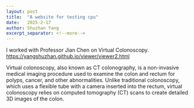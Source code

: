 ```yaml
---
layout: post
title:  "A website for testing cpu"
date:   2025-2-17
author: Shuzhan Yang
excerpt_separator: <!--more-->
---
```

I worked with Professor Jian Chen on Virtual Colonoscopy. https://yangshuzhan.github.io/viewer/viewer2.html

Virtual colonoscopy, also known as CT colonography, is a non-invasive medical imaging procedure used to examine the colon and rectum for polyps, cancer, and other abnormalities. Unlike traditional colonoscopy, which uses a flexible tube with a camera inserted into the rectum, virtual colonoscopy relies on computed tomography (CT) scans to create detailed 3D images of the colon.
